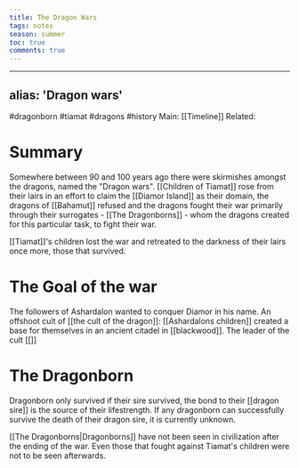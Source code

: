 ---title: The Dragon Warstags: notesseason: summertoc: truecomments: true---
---
alias: 'Dragon wars'
---
#dragonborn #tiamat #dragons #history 
Main: [[Timeline]]
Related: 

# Summary
Somewhere between 90 and 100 years ago there were skirmishes amongst the dragons, named the "Dragon wars". [[Children of Tiamat]] rose from their lairs in an effort to claim the [[Diamor Island]] as their domain, the dragons of [[Bahamut]] refused and the dragons fought their war primarily through their surrogates - [[The Dragonborns]] - whom the dragons created for this particular task, to fight their war. 

[[Tiamat]]'s children lost the war and retreated to the darkness of their lairs once more, those that survived.

# The Goal of the war
The followers of Ashardalon wanted to conquer Diamor in his name. An offshoot cult of [[the cult of the dragon]]: [[Ashardalons children]] created a base for themselves in an ancient citadel in [[blackwood]]. The leader of the cult [[]]

# The Dragonborn
Dragonborn only survived if their sire survived, the bond to their [[dragon sire]] is the source of their lifestrength. If any dragonborn can successfully survive the death of their dragon sire, it is currently unknown.

[[The Dragonborns|Dragonborns]] have not been seen in civilization after the ending of the war. Even those that fought against Tiamat's children were not to be seen afterwards.
